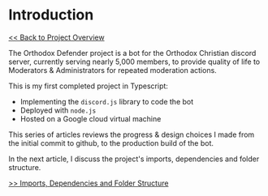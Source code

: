 # Introduction

[<< Back to Project Overview](defenderProject.md)

The Orthodox Defender project is a bot for the Orthodox Christian discord server, currently serving nearly 5,000 members, to provide quality of life to Moderators & Administrators for repeated moderation actions. 

This is my first completed project in Typescript: 
- Implementing the `discord.js` library to code the bot 
- Deployed with `node.js`
- Hosted on a Google cloud virtual machine

This series of articles reviews the progress & design choices I made from the initial commit to github, to the production build of the bot. 

In the next article, I discuss the project's imports, dependencies and folder structure.

[>> Imports, Dependencies and Folder Structure](importsSection.md)
